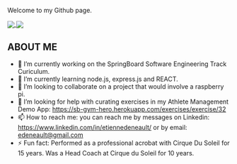 Welcome to my Github page.

<a style="min-height: 500px;" href="https://github.com/edeneault/github-readme-stats">
  <img align="center" src="https://github-readme-stats.vercel.app/api/top-langs/?username=edeneault&layout=compact&theme=synthwave" />
</a>

<a  href="https://github.com/edeneault/github-readme-stats">
  <img align="center" src="https://github-readme-stats.vercel.app/api?username=edeneault&show_icons=true&theme=synthwave&hide=prs,contribs,issues" />
</a>

## ABOUT ME


- 🔭 I’m currently working on the SpringBoard Software Engineering Track Curiculum.
- 🌱 I’m currently learning node.js, express.js and REACT.
- 👯 I’m looking to collaborate on a project that would involve a raspberry pi.
- 🤔 I’m looking for help with curating exercises in my Athlete Management Demo App:  https://sb-gym-hero.herokuapp.com/exercises/exercise/32
- 📫 How to reach me: you can reach me by messages on Linkedin: https://www.linkedin.com/in/etiennedeneault/ or by email: edeneault@gmail.com
- ⚡ Fun fact: Performed as a professional acrobat with Cirque Du Soleil for 15 years.  Was a Head Coach at Cirque du Soleil for 10 years.

